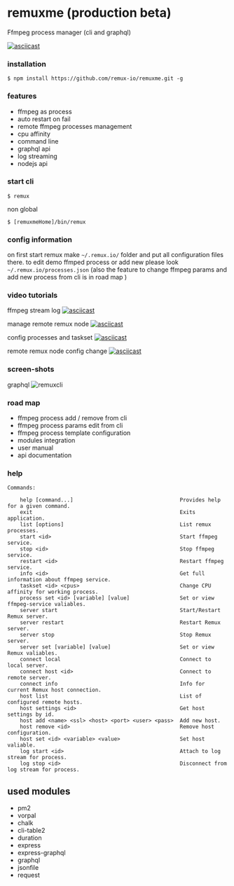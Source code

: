 
# remuxme (production beta)
Ffmpeg process manager
(cli and graphql)


[![asciicast](https://asciinema.org/a/111578.png)](https://asciinema.org/a/111578)


### installation

```
$ npm install https://github.com/remux-io/remuxme.git -g
```


### features
- ffmpeg as process
- auto restart on fail
- remote ffmpeg processes management
- cpu affinity
- command line
- graphql api
- log streaming
- nodejs api


### start cli
```
$ remux
```
non global
```
$ [remuxmeHome]/bin/remux
```

### config information
on first start remux make `~/.remux.io/` folder and put all configuration files there.
to edit demo ffmped process or add new please look `~/.remux.io/processes.json`
(also the feature to change ffmpeg params and add new process from cli is in road map )


### video tutorials

ffmpeg stream log
[![asciicast](https://asciinema.org/a/111579.png)](https://asciinema.org/a/111579)

manage remote remux node
[![asciicast](https://asciinema.org/a/111586.png)](https://asciinema.org/a/111586)

config processes and taskset
[![asciicast](https://asciinema.org/a/111595.png)](https://asciinema.org/a/111595)

remote remux node config change
[![asciicast](https://asciinema.org/a/111600.png)](https://asciinema.org/a/111600)


### screen-shots

graphql
![remuxcli](https://raw.githubusercontent.com/remux-io/remuxme/master/img/graphql.png "remux graphql")


### road map
  - ffmpeg process add / remove from cli
  - ffmpeg process params edit from cli
  - ffmpeg process template configuration
  - modules integration
  - user manual
  - api documentation


### help
```
Commands:

    help [command...]                                  Provides help for a given command.
    exit                                               Exits application.
    list [options]                                     List remux processes.
    start <id>                                         Start ffmpeg service.
    stop <id>                                          Stop ffmpeg service.
    restart <id>                                       Restart ffmpeg service.
    info <id>                                          Get full information about ffmpeg service.
    taskset <id> <cpus>                                Change CPU affinity for working process.
    process set <id> [variable] [value]                Set or view ffmpeg-service valiables.
    server start                                       Start/Restart Remux server.
    server restart                                     Restart Remux server.
    server stop                                        Stop Remux server.
    server set [variable] [value]                      Set or view Remux valiables.
    connect local                                      Connect to local server.
    connect host <id>                                  Connect to remote server.
    connect info                                       Info for current Remux host connection.
    host list                                          List of configured remote hosts.
    host settings <id>                                 Get host settings by id.
    host add <name> <ssl> <host> <port> <user> <pass>  Add new host.
    host remove <id>                                   Remove host configuration.
    host set <id> <variable> <value>                   Set host valiable.
    log start <id>                                     Attach to log stream for process.
    log stop <id>                                      Disconnect from log stream for process.
```


## used modules
  - pm2
  - vorpal
  - chalk
  - cli-table2
  - duration
  - express
  - express-graphql
  - graphql
  - jsonfile
  - request
